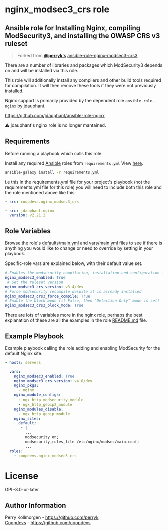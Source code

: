 # nginx_modsec3_crs role
## Ansible role for Installing Nginx, compiling ModSecurity3, and installing the OWASP CRS v3 ruleset 

> Forked from [**@perryk**'s](https://github.com/perryk) [ansible-role-nginx-modsec3-crs3](https://github.com/perryk/ansible-role-nginx-modsec3-crs3)

There are a number of libraries and packages which ModSecurity3 depends on and will be installed via this role.

This role will additionally install any compilers and other build tools required for compilation. It will then remove these tools if they were not previously installed. 

Nginx support is primarily provided by the dependent role `ansible-role-nginx` by jdauphant.

https://github.com/jdauphant/ansible-role-nginx

:warning:  jdauphant's nginx role is no longer mantained.

## Requirements

Before running a playbook which calls this role:

Install any required [Ansible](https://www.ansible.com) roles from `requirements.yml` View [here](requirements.yml).

```bash
ansible-galaxy install -r requirements.yml
```
i.e this in the requirements.yml file for your project's playbook (not the requirements.yml file for this role) you will need to include both this role and the role mentioned above like this:

```yml
- src: coopdevs.nginx_modsec3_crs

- src: jdauphant.nginx
  version: v2.21.2
```
## Role Variables

Browse the role's [defaults/main.yml](defaults/main.yml) and [vars/main.yml](vars/main.yml) files to see if there is anything you would like to change or need to override by setting in your playbook.

Specific-role vars are explained below, with their default value set.

```yaml
# Enables the modsecurity compilation, installation and configuration if it is not installed
nginx_modsec3_enabled: True
 # Set the ruleset version
nginx_modsec3_crs_version: v3.4/dev
# Force modsecurity recompile despite it is already installed
nginx_modsec3_crs3_force_compile: True
# Enable the block mode (if False, then "Detection Only" mode is set)
nginx_modsec3_crs3_block_mode: True
```

There are lots of variables more in the nginx role, perhaps the best explanation of these are all the examples in the role [README.md](https://github.com/jdauphant/ansible-role-nginx/blob/master/README.md) file.


## Example Playbook

Example playbook calling the role adding and enabling ModSecurity for the default Nginx site.

```yaml
- hosts: servers

  vars:
    nginx_modsec3_enabled: True
    nginx_modsec3_crs_version: v4.0/dev
    nginx_pkgs:
      - nginx
    nginx_module_configs:
      - ngx_http_modsecurity_module
      - ngx_http_geoip2_module
    nginx_modules_disable:
      - ngx_http_geoip_module
    nginx_sites:
      default:
       - |
         ...
         modsecurity on;
         modsecurity_rules_file /etc/nginx/modsec/main.conf;
         ...
  roles:
    - coopdevs.nginx_modsec3_crs
```

# License

GPL-3.0-or-later

## Author Information

Perry Kollmorgen - https://github.com/perryk  
[Coopdevs](https://coopdevs.org) - https://github.com/coopdevs


